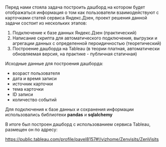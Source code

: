 Перед нами стояла задача построить дашборд на котором будет отображаться информация о том как пользователи взаимодействуют с карточками статей сервиса Яндекс.Дзен, проект решения данной задачи состоит из нескольких этапов:
1. Подключение к базе данных Яндекс.Дзен (практический)
2. Написание скрипта для автоматического подключения, выгрузки и агрегации данных с определенной пероидичностью (теоретический)
3. Построение дашборда на Tableau (в теории платная, автоматически обновляемая версия, на практике - публичная статичная)

Исходные данные для построения дашборда:
+ возраст пользователя
+ дата и время записи
+ источник карточки
+ тема карточки
+ ID записи
+ количество событий

Для подключения к базе данных и сохранения информации использовались библиотеки **pandas** и **sqlalchemy**

В итоге был построен дашборд с использованием сервиса Tableau, размещен он по адресу:

https://public.tableau.com/profile/pavel8157#!/vizhome/Zenvisits/ZenVisits
